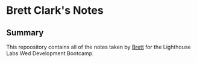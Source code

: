 # Brett Clark's Notes
## Summary

This repoository contains all of the notes taken by [Brett](https://github.com/Brett-A-Clark) for the Lighthouse Labs Wed Development Bootcamp. 
